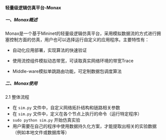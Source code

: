 #### **轻量级逻辑仿真平台-Monax**

##### 一、Monax概述

Monax是一个基于Mininet的轻量级逻辑仿真平台，采用模拟数据流的方式进行拥塞控制方面的仿真，用户也可以选择运行自定义的应用程序。主要特性有：

* 自动化应用部署，实现算法的快速验证

* 使用流控组件模拟动态带宽，可读取真实网络环境的带宽Trace

* Middle-ware模拟单跳路由功能，可定制数据包调度算法

  

##### 二、Monax使用

2.1 整体流程

* 在 `sim.py` 文件中，自定义网络拓扑结构和链路相关参数
* 在 `sim.py` 文件中，定义在各个节点上执行的命令（运行特定程序）
* `sudo python sim.py` 开始仿真实验
* 用户需要在自己的程序中使用数据持久化方案，才能提取出相关的实验数据（例如本地文件或数据库等）

